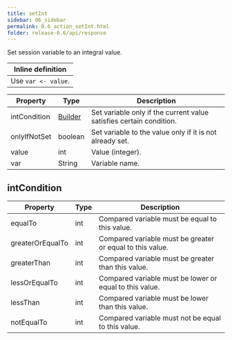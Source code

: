 ```yaml
---
title: setInt
sidebar: 06_sidebar
permalink: 0.6_action_setInt.html
folder: release-0.6/api/response
---
```


Set session variable to an integral value. 

| Inline definition |
| -------- |
| Use <code>var &lt;- value</code>. |


| Property | Type | Description |
| ------- | ------- | -------- |
| intCondition | [Builder](#intCondition) | Set variable only if the current value satisfies certain condition.  |
| onlyIfNotSet | boolean | Set variable to the value only if it is not already set.  |
| value | int | Value (integer).  |
| var | String | Variable name.  |

## intCondition

| Property | Type | Description |
| ------- | ------- | ------- |
| equalTo | int | Compared variable must be equal to this value.  |
| greaterOrEqualTo | int | Compared variable must be greater or equal to this value.  |
| greaterThan | int | Compared variable must be greater than this value.  |
| lessOrEqualTo | int | Compared variable must be lower or equal to this value.  |
| lessThan | int | Compared variable must be lower than this value.  |
| notEqualTo | int | Compared variable must not be equal to this value.  |

